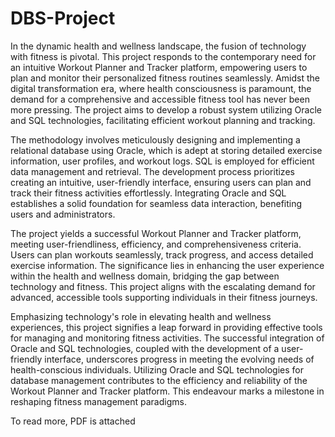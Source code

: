 # DBS-Project
In the dynamic health and wellness landscape, the fusion of technology with fitness is pivotal. This project responds to the contemporary need for an intuitive Workout Planner and Tracker platform, empowering users to plan and monitor their personalized fitness routines seamlessly. Amidst the digital transformation era, where health consciousness is paramount, the demand for a comprehensive and accessible fitness tool has never been more pressing. The project aims to develop a robust system utilizing Oracle and SQL technologies, facilitating efficient workout planning and tracking.

The methodology involves meticulously designing and implementing a relational database using Oracle, which is adept at storing detailed exercise information, user profiles, and workout logs. SQL is employed for efficient data management and retrieval. The development process prioritizes creating an intuitive, user-friendly interface, ensuring users can plan and track their fitness activities effortlessly. Integrating Oracle and SQL establishes a solid foundation for seamless data interaction, benefiting users and administrators.

The project yields a successful Workout Planner and Tracker platform, meeting user-friendliness, efficiency, and comprehensiveness criteria. Users can plan workouts seamlessly, track progress, and access detailed exercise information. The significance lies in enhancing the user experience within the health and wellness domain, bridging the gap between technology and fitness. This project aligns with the escalating demand for advanced, accessible tools supporting individuals in their fitness journeys.

Emphasizing technology's role in elevating health and wellness experiences, this project signifies a leap forward in providing effective tools for managing and monitoring fitness activities. The successful integration of Oracle and SQL technologies, coupled with the development of a user-friendly interface, underscores progress in meeting the evolving needs of health-conscious individuals. Utilizing Oracle and SQL technologies for database management contributes to the efficiency and reliability of the Workout Planner and Tracker platform. This endeavour marks a milestone in reshaping fitness management paradigms.

To read more, PDF is attached
